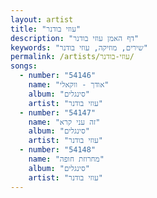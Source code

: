 ```yaml
---
layout: artist
title: "עוזי בודנר"
description: "דף האמן עוזי בודנר"
keywords: "שירים, מוזיקה, עוזי בודנר"
permalink: /artists/עוזי-בודנר/
songs:
  - number: "54146"
    name: "אודך - ווקאלי"
    album: "סינגלים"
    artist: "עוזי בודנר"
  - number: "54147"
    name: "זה עני קרא"
    album: "סינגלים"
    artist: "עוזי בודנר"
  - number: "54148"
    name: "מחרוזת חופה"
    album: "סינגלים"
    artist: "עוזי בודנר"
---
```

